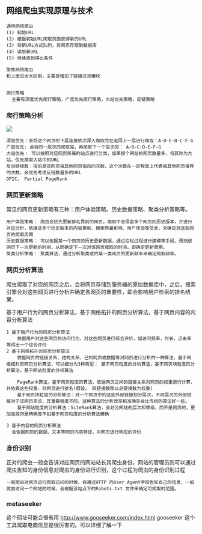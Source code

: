 ## 网络爬虫实现原理与技术

    通用网络爬虫
    (1) 初始URL
    (2) 根据初始URL爬取页面获得新的URL
    (3) 将新URL方式队列，将网页存取到数据库
    (4) 读取新URL
    (5) 继续直到停止条件
    
    聚焦网络爬虫
    和上面没太大区别，主要是增加了链接过滤模块
    
    
    爬行策略
      主要有深度优先爬行策略，广度优先爬行策略，大站优先策略，反链策略
      

### 爬行策略分析
![](file:///C:\Users\loneve\Pictures\mlscrapy\4.png)

    深度优先：会将这个网页的下层连接依次深入爬取完在返回上一层进行爬取：A-D-E-B-C-F-G
    广度优先: 会将同一层次的爬取完，再爬取下一个层次的： A-B-C-D-E-F-G
    大站优先： 可以按照对应网页所属的站点进行分类，如果摸个网站的网页数量多，将其称为大站，优先爬取大站中的URL
    反向链接数：指的是该网页被其他网页指向的次数，这个次数在一定程度上代表被其他网页推荐的次数，会优先考虑反链数量多的URL
    OPIC， Partial PageRank
    
### 网页更新策略
常见的网页更新策略有三种：用户体验策略、历史数据策略、聚类分析策略等。

    用户体验策略： 爬虫会优先更新排名靠前的网页。爬取中会保留多个网页的历史版本，并进行对应分析，依据这多个历史版本的内容更新、搜索质量影响、用户体验等信息，来确定对这些网页的爬取周期
    历史数据策略： 可以依据某一个网页的历史更新数据，通过泊松过程进行建模等手段，预测该网页下一次更新的时间，从而确定下一次对该网页爬取的时间，即确定更新周期。
    聚类分析策略： 聚类算法，通过分析聚类或的某一类网页的更新频率来确定爬取频率。
    
### 网页分析算法
爬虫爬取了对应的网页之后，会将网页存储到服务器的原始数据库中，之后，搜索引擎会对这些网页进行分析并确定各网页的重要性，即会影响用户检索的排名结果。

基于用户行为的网页分析算法，基于网络拓扑的网页分析算法，基于网页内容的内容分析算法

    1 基于用户行为的网页分析算法
        依据用户对这些网页的访问行为，对这些网页进行综合评价，如访问频率，时长，点击率等得出一个综合评价
    2 基于网络拓扑的网页分析算法
        依据网页的链接关系、结构关系、已知网页或数据等对网页进行分析的一种算法，基于网络拓扑的网页分析算法，可以细分为3种类型： 基于网页粒度的分析算法，基于网页块粒度的分析算法，基于网站粒度的分析算法
        
        PageRank算法，基于网页粒度的算法，依据网页之间的链接关系对网页的权重进行计算，并依靠这些权重，对网页进行排名(假设， 同链接数除以总链接数为权重)
        基于网页块粒度的分析算法：对一个网页中的这些外部链接划分层次，不同层次的外部链接对于该网页来说，其重要程度不同，这种算法的分析效率和准确率会比传统的算法好一些。
        基于网站粒度的分析算法：SiteRank算法，会划分网站的层次和等级，而不是网页的，更加高效但是精确度不如基于网页粒度的分析算法精确
        
    3 基于内容的网页分析算法
      会依据网页的数据、文本等网页内容特征，对网页进行响应的评价
### 身份识别
正对的爬虫一般会告诉对应网页的网站站长其爬虫身份，网站的管理员则可以通过爬虫告知的身份信息对爬虫的身份进行识别，这个过程为爬虫的身份识别过程

    一般爬虫对网页进行爬取访问的时候，会通过HTTP 的User Agent字段告知自己的信息，一般爬虫访问一个网站的时候，会根据该站点下的Robots.txt 文件来确定可爬取的范围。
    
    
### metaseeker
这个网址可能会很有用
http://www.gooseeker.com/index.html
gooseeker 这个工具爬取电商信息是很厉害的。可以详细了解一下